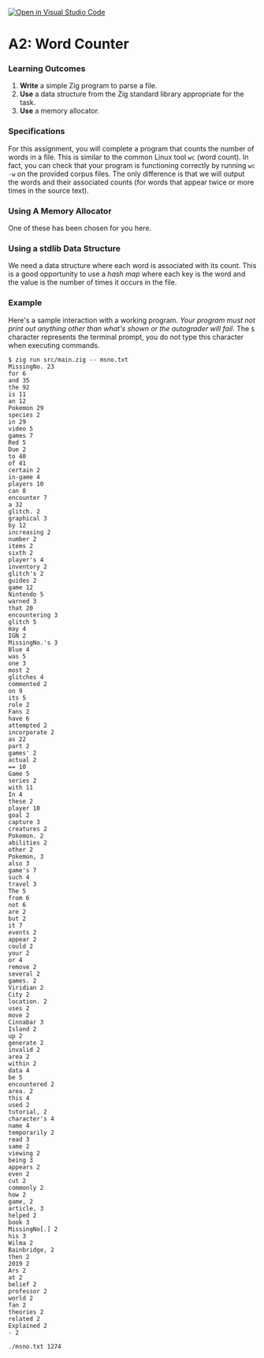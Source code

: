 [![Open in Visual Studio Code](https://classroom.github.com/assets/open-in-vscode-f059dc9a6f8d3a56e377f745f24479a46679e63a5d9fe6f495e02850cd0d8118.svg)](https://classroom.github.com/online_ide?assignment_repo_id=6912000&assignment_repo_type=AssignmentRepo)
# A2: Word Counter

### Learning Outcomes
1. **Write** a simple Zig program to parse a file.
1. **Use** a data structure from the Zig standard library appropriate for the task.
1. **Use** a memory allocator.

### Specifications

For this assignment, you will complete a program that counts the number of words in a file. This is similar to the common Linux tool `wc` (word count). In fact, you can check that your program is functioning correctly by running `wc -w` on the provided corpus files. The only difference is that we will output the words and their associated counts (for words that appear twice or more times in the source text).

### Using A Memory Allocator

One of these has been chosen for you here.

### Using a stdlib Data Structure

We need a data structure where each word is associated with its count. This is a good opportunity to use a *hash map* where each key is the word and the value is the number of times it occurs in the file.

### Example

Here's a sample interaction with a working program. *Your program must not print out anything other than what's shown or the autograder will fail*. The `$` character represents the terminal prompt, you do not type this character when executing commands.

```
$ zig run src/main.zig -- msno.txt
MissingNo. 23
for 6
and 35
the 92
is 11
an 12
Pokemon 29
species 2
in 29
video 5
games 7
Red 5
Due 2
to 40
of 41
certain 2
in-game 4
players 10
can 8
encounter 7
a 32
glitch. 2
graphical 3
by 12
increasing 2
number 2
items 2
sixth 2
player's 4
inventory 2
glitch's 2
guides 2
game 12
Nintendo 5
warned 3
that 20
encountering 3
glitch 5
may 4
IGN 2
MissingNo.'s 3
Blue 4
was 5
one 3
most 2
glitches 4
commented 2
on 9
its 5
role 2
Fans 2
have 6
attempted 2
incorporate 2
as 22
part 2
games' 2
actual 2
== 10
Game 5
series 2
with 11
In 4
these 2
player 10
goal 2
capture 3
creatures 2
Pokemon. 2
abilities 2
other 2
Pokemon, 3
also 3
game's 7
such 4
travel 3
The 5
from 6
not 6
are 2
but 2
it 7
events 2
appear 2
could 2
your 2
or 4
remove 2
several 2
games. 2
Viridian 2
City 2
location. 2
uses 2
move 2
Cinnabar 3
Island 2
up 2
generate 2
invalid 2
area 2
within 2
data 4
be 5
encountered 2
area. 2
this 4
used 2
tutorial, 2
character's 4
name 4
temporarily 2
read 3
same 2
viewing 2
being 3
appears 2
even 2
cut 2
commonly 2
how 2
game, 2
article, 3
helped 2
book 3
MissingNo[.] 2
his 3
Wilma 2
Bainbridge, 2
then 2
2019 2
Ars 2
at 2
belief 2
professor 2
world 2
fan 2
theories 2
related 2
Explained 2
- 2

./msno.txt 1274
```
